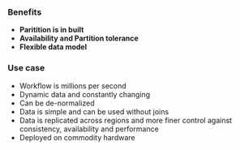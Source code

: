 ### Benefits
* **Paritition is in built**
* **Availability and Partition tolerance**
* **Flexible data model**

### Use case
- Workflow is millions per second
- Dynamic data and constantly changing
- Can be de-normalized
- Data is simple and can be used without joins
- Data is replicated across regions and more finer control against consistency, availability and performance
- Deployed on commodity hardware
